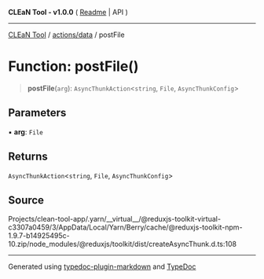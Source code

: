 **CLEaN Tool - v1.0.0** ( [Readme](../../../README.md) \| API )

***

[CLEaN Tool](../../../modules.md) / [actions/data](../README.md) / postFile

# Function: postFile()

> **postFile**(`arg`): `AsyncThunkAction`\<`string`, `File`, `AsyncThunkConfig`\>

## Parameters

▪ **arg**: `File`

## Returns

`AsyncThunkAction`\<`string`, `File`, `AsyncThunkConfig`\>

## Source

Projects/clean-tool-app/.yarn/\_\_virtual\_\_/@reduxjs-toolkit-virtual-c3307a0459/3/AppData/Local/Yarn/Berry/cache/@reduxjs-toolkit-npm-1.9.7-b14925495c-10.zip/node\_modules/@reduxjs/toolkit/dist/createAsyncThunk.d.ts:108

***

Generated using [typedoc-plugin-markdown](https://www.npmjs.com/package/typedoc-plugin-markdown) and [TypeDoc](https://typedoc.org/)
